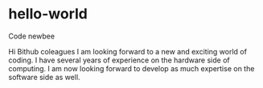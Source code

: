# hello-world
Code newbee

Hi Bithub coleagues
I am looking forward to a new and exciting world of coding.
I have several years of experience on the hardware side of computing. I am now looking forward to develop as much expertise on the software side  as well.
